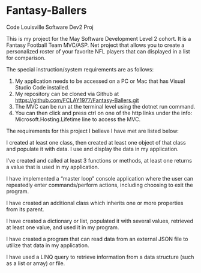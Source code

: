 # Fantasy-Ballers
Code Louisville Software Dev2 Proj

This is my project for the May Software Development Level 2 cohort. It is a Fantasy Football Team MVC/ASP. Net project that allows you to create a personalized roster of your favorite NFL players that can displayed in a list for comparison. 

The special instruction/system requirements are as follows:

1. My application needs to be accessed on a PC or Mac that has Visual Studio Code installed.
2. My repository can be cloned via Github at https://github.com/FCLAY1977/Fantasy-Ballers.git
3. The MVC can be run at the terminal level using the dotnet run command.
4. You can then click and press ctrl on one of the http links under the info: Microsoft.Hosting.Lifetime line 
   to access the MVC.

The requirements for this project I believe I have met are listed below: 

I created at least one class, then created at least one object of that class and populate it with data. I use and display the data in my application. 
 

I’ve created and called at least 3 functions or methods, at least one returns a value that is used in my application. 

 

I have implemented a “master loop” console application where the user can repeatedly enter commands/perform actions, including choosing to exit the program. 

 

I have created an additional class which inherits one or more properties from its parent. 

 

I have created a dictionary or list, populated it with several values, retrieved at least one value, and used it in my program. 
 
 
I have created a program that can read data from an external JSON file to utilize that data in my application.


I have used a LINQ query to retrieve information from a data structure (such as a list or array) or file.
